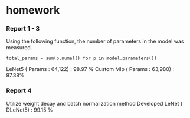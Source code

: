 # homework
### Report 1 - 3
Using the following function, the number of parameters in the model was measured.

~~~
total_params = sum(p.numel() for p in model.parameters())
~~~

LeNet5 ( Params : 64,122) : 98.97 % 
Custom Mlp ( Params : 63,980) : 97.38%



### Report 4
Utilize weight decay and batch normalization method
Developed LeNet ( DLeNet5) : 99.15 %

